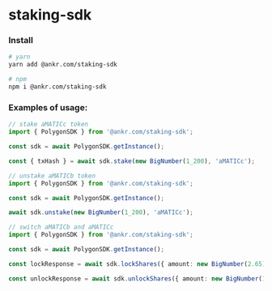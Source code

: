 # staking-sdk

### Install

```bash
# yarn
yarn add @ankr.com/staking-sdk
```

```bash
# npm
npm i @ankr.com/staking-sdk
```

### Examples of usage:

```typescript
// stake aMATICc token
import { PolygonSDK } from '@ankr.com/staking-sdk';

const sdk = await PolygonSDK.getInstance();

const { txHash } = await sdk.stake(new BigNumber(1_200), 'aMATICc');
```

```typescript
// unstake aMATICb token
import { PolygonSDK } from '@ankr.com/staking-sdk';

const sdk = await PolygonSDK.getInstance();

await sdk.unstake(new BigNumber(1_200), 'aMATICc');
```

```typescript
// switch aMATICb and aMATICc
import { PolygonSDK } from '@ankr.com/staking-sdk';

const sdk = await PolygonSDK.getInstance();

const lockResponse = await sdk.lockShares({ amount: new BigNumber(2.65) });

const unlockResponse = await sdk.unlockShares({ amount: new BigNumber(1.98) });
```
